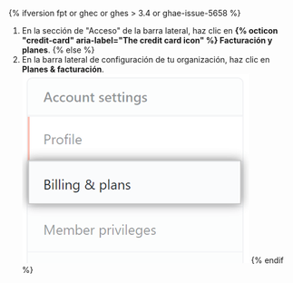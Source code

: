 {% ifversion fpt or ghec or ghes > 3.4 or ghae-issue-5658 %}
1. En la sección de "Acceso" de la barra lateral, haz clic en **{% octicon "credit-card" aria-label="The credit card icon" %} Facturación y planes**.
{% else %}
1. En la barra lateral de configuración de tu organización, haz clic en **Planes & facturación**. ![Configuración de facturación](/assets/images/help/billing/settings_organization_billing_plans_tab.png)
{% endif %}
